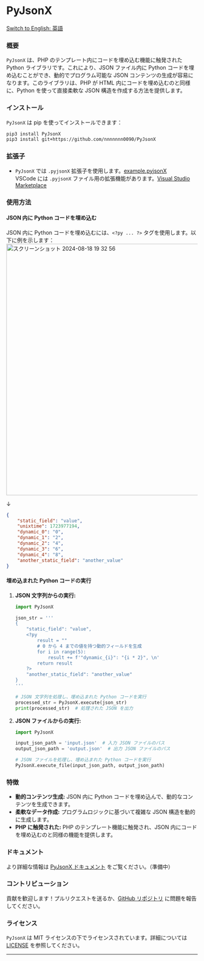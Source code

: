 # PyJsonX

[Switch to English: 英語](https://github.com/nnnnnnn0090/PyJsonX/blob/main/README.md)

### 概要

`PyJsonX` は、PHP のテンプレート内にコードを埋め込む機能に触発された Python ライブラリです。これにより、JSON ファイル内に Python コードを埋め込むことができ、動的でプログラム可能な JSON コンテンツの生成が容易になります。このライブラリは、PHP が HTML 内にコードを埋め込むのと同様に、Python を使って直接柔軟な JSON 構造を作成する方法を提供します。

### インストール

`PyJsonX` は pip を使ってインストールできます：

```bash
pip3 install PyJsonX
pip3 install git+https://github.com/nnnnnnn0090/PyJsonX
```

### 拡張子

- `PyJsonX` では `.pyjsonX` 拡張子を使用します。[example.pyjsonX](https://github.com/nnnnnnn0090/PyJsonX/blob/main/PyJsonX/example.pyjsonX)  
  VSCode には `.pyjsonX` ファイル用の拡張機能があります。[Visual Studio Marketplace](https://marketplace.visualstudio.com/items?itemName=nnnnnnn0090.pyjsonX)

### 使用方法

#### JSON 内に Python コードを埋め込む

JSON 内に Python コードを埋め込むには、`<?py ... ?>` タグを使用します。以下に例を示します：
<img width="660" alt="スクリーンショット 2024-08-18 19 32 56" src="https://github.com/user-attachments/assets/0af18fc9-6aa5-4c01-b3aa-072660347d17">

↓
```json
{
    "static_field": "value",
    "unixtime": 1723977194,
    "dynamic_0": "0",
    "dynamic_1": "2",
    "dynamic_2": "4",
    "dynamic_3": "6",
    "dynamic_4": "8",
    "another_static_field": "another_value"
}
```

#### 埋め込まれた Python コードの実行

1. **JSON 文字列からの実行:**

    ```python
    import PyJsonX

    json_str = '''
    {
        "static_field": "value",
        <?py
            result = ""
            # 0 から 4 までの値を持つ動的フィールドを生成
            for i in range(5):
                result += f'"dynamic_{i}": "{i * 2}", \n'
            return result
        ?>
        "another_static_field": "another_value"
    }
    '''

    # JSON 文字列を処理し、埋め込まれた Python コードを実行
    processed_str = PyJsonX.execute(json_str)
    print(processed_str)  # 処理された JSON を出力
    ```

2. **JSON ファイルからの実行:**

    ```python
    import PyJsonX

    input_json_path = 'input.json'  # 入力 JSON ファイルのパス
    output_json_path = 'output.json'  # 出力 JSON ファイルのパス

    # JSON ファイルを処理し、埋め込まれた Python コードを実行
    PyJsonX.execute_file(input_json_path, output_json_path)
    ```

### 特徴

- **動的コンテンツ生成:** JSON 内に Python コードを埋め込んで、動的なコンテンツを生成できます。
- **柔軟なデータ作成:** プログラムロジックに基づいて複雑な JSON 構造を動的に生成します。
- **PHP に触発された:** PHP のテンプレート機能に触発され、JSON 内にコードを埋め込むのと同様の機能を提供します。

### ドキュメント

より詳細な情報は [PyJsonX ドキュメント](https://github.com/nnnnnnn0090/PyJsonX) をご覧ください。（準備中）

### コントリビューション

貢献を歓迎します！プルリクエストを送るか、[GitHub リポジトリ](https://github.com/nnnnnnn0090/PyJsonX) に問題を報告してください。

### ライセンス

`PyJsonX` は MIT ライセンスの下でライセンスされています。詳細については [LICENSE](https://github.com/nnnnnnn0090/PyJsonX/blob/main/LICENSE) を参照してください。

---
